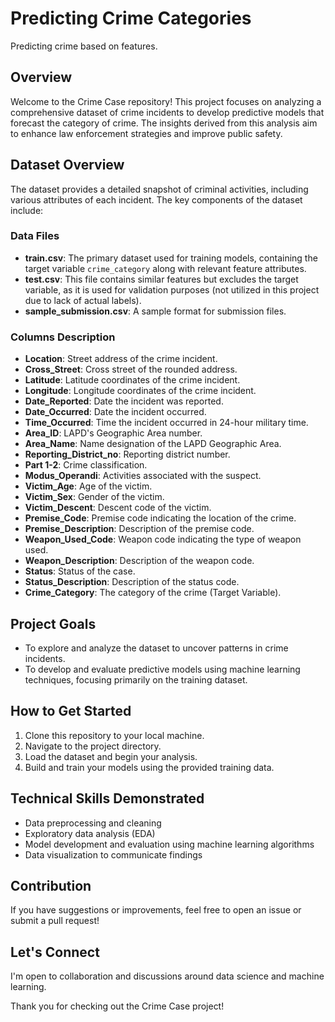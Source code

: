 # Predicting Crime Categories
Predicting crime based on features.

## Overview
Welcome to the Crime Case repository! This project focuses on analyzing a comprehensive dataset of crime incidents to develop predictive models that forecast the category of crime. The insights derived from this analysis aim to enhance law enforcement strategies and improve public safety.

## Dataset Overview
The dataset provides a detailed snapshot of criminal activities, including various attributes of each incident. The key components of the dataset include:

### Data Files
- **train.csv**: The primary dataset used for training models, containing the target variable `crime_category` along with relevant feature attributes.
- **test.csv**: This file contains similar features but excludes the target variable, as it is used for validation purposes (not utilized in this project due to lack of actual labels).
- **sample_submission.csv**: A sample format for submission files.

### Columns Description
- **Location**: Street address of the crime incident.
- **Cross_Street**: Cross street of the rounded address.
- **Latitude**: Latitude coordinates of the crime incident.
- **Longitude**: Longitude coordinates of the crime incident.
- **Date_Reported**: Date the incident was reported.
- **Date_Occurred**: Date the incident occurred.
- **Time_Occurred**: Time the incident occurred in 24-hour military time.
- **Area_ID**: LAPD's Geographic Area number.
- **Area_Name**: Name designation of the LAPD Geographic Area.
- **Reporting_District_no**: Reporting district number.
- **Part 1-2**: Crime classification.
- **Modus_Operandi**: Activities associated with the suspect.
- **Victim_Age**: Age of the victim.
- **Victim_Sex**: Gender of the victim.
- **Victim_Descent**: Descent code of the victim.
- **Premise_Code**: Premise code indicating the location of the crime.
- **Premise_Description**: Description of the premise code.
- **Weapon_Used_Code**: Weapon code indicating the type of weapon used.
- **Weapon_Description**: Description of the weapon code.
- **Status**: Status of the case.
- **Status_Description**: Description of the status code.
- **Crime_Category**: The category of the crime (Target Variable).

## Project Goals
- To explore and analyze the dataset to uncover patterns in crime incidents.
- To develop and evaluate predictive models using machine learning techniques, focusing primarily on the training dataset.

## How to Get Started
1. Clone this repository to your local machine.
2. Navigate to the project directory.
3. Load the dataset and begin your analysis.
4. Build and train your models using the provided training data.

## Technical Skills Demonstrated
- Data preprocessing and cleaning
- Exploratory data analysis (EDA)
- Model development and evaluation using machine learning algorithms
- Data visualization to communicate findings

## Contribution
If you have suggestions or improvements, feel free to open an issue or submit a pull request!

## Let's Connect
I'm open to collaboration and discussions around data science and machine learning.

Thank you for checking out the Crime Case project!

